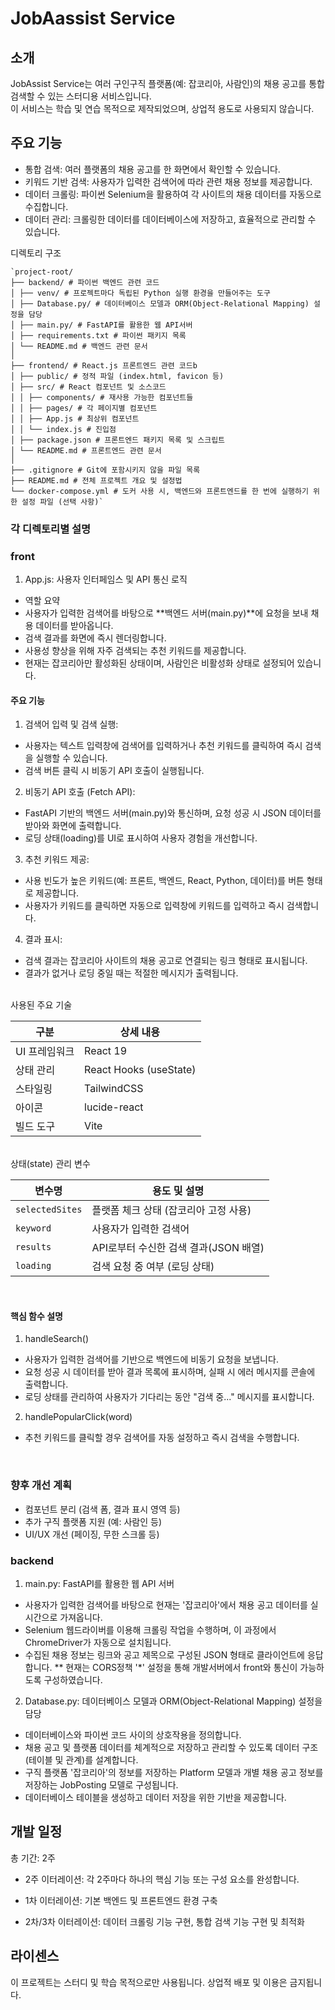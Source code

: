 # JobAassist Service

## 소개

JobAssist Service는 여러 구인구직 플랫폼(예: 잡코리아, 사람인)의 채용 공고를 통합 검색할 수 있는 스터디용 서비스입니다. <br/>
이 서비스는 학습 및 연습 목적으로 제작되었으며, 상업적 용도로 사용되지 않습니다.

## 주요 기능

-   통합 검색: 여러 플랫폼의 채용 공고를 한 화면에서 확인할 수 있습니다.
-   키워드 기반 검색: 사용자가 입력한 검색어에 따라 관련 채용 정보를 제공합니다.
-   데이터 크롤링: 파이썬 Selenium을 활용하여 각 사이트의 채용 데이터를 자동으로 수집합니다.
-   데이터 관리: 크롤링한 데이터를 데이터베이스에 저장하고, 효율적으로 관리할 수 있습니다.

디렉토리 구조
```
`project-root/
├── backend/ # 파이썬 백엔드 관련 코드
│ ├── venv/ # 프로젝트마다 독립된 Python 실행 환경을 만들어주는 도구
│ ├── Database.py/ # 데이터베이스 모델과 ORM(Object-Relational Mapping) 설정을 담당
│ ├── main.py/ # FastAPI를 활용한 웹 API서버
│ ├── requirements.txt # 파이썬 패키지 목록
│ └── README.md # 백엔드 관련 문서
│
├── frontend/ # React.js 프론트엔드 관련 코드b
│ ├── public/ # 정적 파일 (index.html, favicon 등)
│ ├── src/ # React 컴포넌트 및 소스코드
│ │ ├── components/ # 재사용 가능한 컴포넌트들
│ │ ├── pages/ # 각 페이지별 컴포넌트
│ │ ├── App.js # 최상위 컴포넌트
│ │ └── index.js # 진입점
│ ├── package.json # 프론트엔드 패키지 목록 및 스크립트
│ └── README.md # 프론트엔드 관련 문서
│
├── .gitignore # Git에 포함시키지 않을 파일 목록
├── README.md # 전체 프로젝트 개요 및 설정법
└── docker-compose.yml # 도커 사용 시, 백엔드와 프론트엔드를 한 번에 실행하기 위한 설정 파일 (선택 사항)`
```

### 각 디렉토리별 설명

### front
1. App.js: 사용자 인터페임스 및 API 통신 로직
- 역할 요약
- 사용자가 입력한 검색어를 바탕으로 **백엔드 서버(main.py)**에 요청을 보내 채용 데이터를 받아옵니다.
- 검색 결과를 화면에 즉시 렌더링합니다.
- 사용성 향상을 위해 자주 검색되는 추천 키워드를 제공합니다.
- 현재는 잡코리아만 활성화된 상태이며, 사람인은 비활성화 상태로 설정되어 있습니다.

#### 주요 기능
1. 검색어 입력 및 검색 실행:
- 사용자는 텍스트 입력창에 검색어를 입력하거나 추천 키워드를 클릭하여 즉시 검색을 실행할 수 있습니다.
- 검색 버튼 클릭 시 비동기 API 호출이 실행됩니다.

2. 비동기 API 호출 (Fetch API):
- FastAPI 기반의 백엔드 서버(main.py)와 통신하며, 요청 성공 시 JSON 데이터를 받아와 화면에 출력합니다.
- 로딩 상태(loading)를 UI로 표시하여 사용자 경험을 개선합니다.

3. 추천 키워드 제공:
- 사용 빈도가 높은 키워드(예: 프론트, 백엔드, React, Python, 데이터)를 버튼 형태로 제공합니다.
- 사용자가 키워드를 클릭하면 자동으로 입력창에 키워드를 입력하고 즉시 검색합니다.

4. 결과 표시:
- 검색 결과는 잡코리아 사이트의 채용 공고로 연결되는 링크 형태로 표시됩니다.
- 결과가 없거나 로딩 중일 때는 적절한 메시지가 출력됩니다.

<br/>
사용된 주요 기술

| 구분          | 상세 내용        |
|---------------|------------------|
| UI 프레임워크 | React 19         |
| 상태 관리     | React Hooks (useState) |
| 스타일링      | TailwindCSS      |
| 아이콘        | lucide-react     |
| 빌드 도구     | Vite             |

<br/>
상태(state) 관리 변수

| 변수명          | 용도 및 설명                               |
|-----------------|--------------------------------------------|
| `selectedSites` | 플랫폼 체크 상태 (잡코리아 고정 사용)       |
| `keyword`       | 사용자가 입력한 검색어                      |
| `results`       | API로부터 수신한 검색 결과(JSON 배열)       |
| `loading`       | 검색 요청 중 여부 (로딩 상태)               |

<br/>

#### 핵심 함수 설명
1. handleSearch()
- 사용자가 입력한 검색어를 기반으로 백엔드에 비동기 요청을 보냅니다.
- 요청 성공 시 데이터를 받아 결과 목록에 표시하며, 실패 시 에러 메시지를 콘솔에 출력합니다.
- 로딩 상태를 관리하여 사용자가 기다리는 동안 "검색 중..." 메시지를 표시합니다.

2. handlePopularClick(word)
- 추천 키워드를 클릭할 경우 검색어를 자동 설정하고 즉시 검색을 수행합니다.

<br/>

### 향후 개선 계획
- 컴포넌트 분리 (검색 폼, 결과 표시 영역 등)
- 추가 구직 플랫폼 지원 (예: 사람인 등)
- UI/UX 개선 (페이징, 무한 스크롤 등)

### backend
1. main.py: FastAPI를 활용한 웹 API 서버
- 사용자가 입력한 검색어를 바탕으로 현재는 '잡코리아'에서 채용 공고 데이터를 실시간으로 가져옵니다.
- Selenium 웹드라이버를 이용해 크롤링 작업을 수행하며, 이 과정에서 ChromeDriver가 자동으로 설치됩니다.
- 수집된 채용 정보는 링크와 공고 제목으로 구성된 JSON 형태로 클라이언트에 응답합니다.
** 현재는 CORS정책 '*' 설정을 통해 개발서버에서 front와 통신이 가능하도록 구성하였습니다. 

2. Database.py: 데이터베이스 모델과 ORM(Object-Relational Mapping) 설정을 담당
- 데이터베이스와 파이썬 코드 사이의 상호작용을 정의합니다.
- 채용 공고 및 플랫폼 데이터를 체계적으로 저장하고 관리할 수 있도록 데이터 구조(테이블 및 관계)를 설계합니다.
- 구직 플랫폼 '잡코리아'의 정보를 저장하는 Platform 모델과 개별 채용 공고 정보를 저장하는 JobPosting 모델로 구성됩니다.
- 데이터베이스 테이블을 생성하고 데이터 저장을 위한 기반을 제공합니다.

## 개발 일정

총 기간: 2주

-   2주 이터레이션: 각 2주마다 하나의 핵심 기능 또는 구성 요소를 완성합니다.

-   1차 이터레이션: 기본 백엔드 및 프론트엔드 환경 구축

-   2차/3차 이터레이션: 데이터 크롤링 기능 구현, 통합 검색 기능 구현 및 최적화

## 라이센스

이 프로젝트는 스터디 및 학습 목적으로만 사용됩니다. 상업적 배포 및 이용은 금지됩니다.
